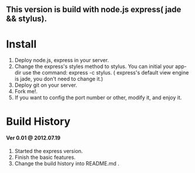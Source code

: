 ## This version is build with node.js express( jade && stylus).


# Install
1. Deploy node.js, express in your server.
2. Change the express's styles method to stylus. You can initial your app-dir use the command: express -c stylus. ( express's default view engine is jade, you don't need to change it.)
3. Deploy git on your server.
4. Fork me!.
5. If you want to config the port number or other, modify it, and enjoy it.

# Build History
#### Ver 0.01 @ 2012.07.19
1. Started the express version.
2. Finish the basic features.
3. Change the build history into README.md .